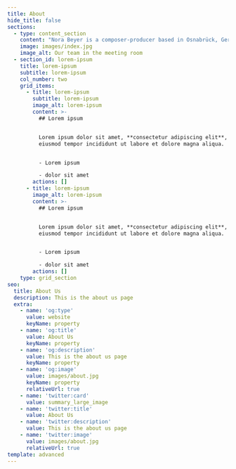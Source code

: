 ```yaml
---
title: About
hide_title: false
sections:
  - type: content_section
    content: "Nora Beyer is a composer-producer based in Osnabrück, Germany, who specializes in instrumental music and original film scores.\_\n\nAfter taking up the drums at age 11, Nora Beyer played percussive instruments from timpani to marimba in youth philharmonic orchestras. Influenced by classical orchestrations for film, such as those of Alexandre Desplat and Jóhann Jóhannsson, she set about producing instrumental scores in her adolescence but has since also drawn inspiration from synthesizer sounds and ambient soundscapes (Trent Reznor, Sufjan Stevens, Vangelis, Lorn, Mica Levi).\_\n\nIn 2021, Nora Beyer was invited for an artist residency in the Netherlands by Popfabryk and New Noardic Wave. Her latest works are set to be presented at Leeuwarden Urban Night Adventure 2022 and the European Media Art Festival 2022. Her understanding of movie production and emotional storytelling also led her to become a member of the jury for the International Film Festival Osnabrück in 2021.\_\n\nFor licensing & collaborations, reach out to <hello@nora-beyer.de>. Most collaborations concern original film scores, but other kinds of projects will also be considered.\n"
    image: images/index.jpg
    image_alt: Our team in the meeting room
  - section_id: lorem-ipsum
    title: lorem-ipsum
    subtitle: lorem-ipsum
    col_number: two
    grid_items:
      - title: lorem-ipsum
        subtitle: lorem-ipsum
        image_alt: lorem-ipsum
        content: >-
          ## Lorem ipsum


          Lorem ipsum dolor sit amet, **consectetur adipiscing elit**, sed do
          eiusmod tempor incididunt ut labore et dolore magna aliqua.


          - Lorem ipsum

          - dolor sit amet
        actions: []
      - title: lorem-ipsum
        image_alt: lorem-ipsum
        content: >-
          ## Lorem ipsum


          Lorem ipsum dolor sit amet, **consectetur adipiscing elit**, sed do
          eiusmod tempor incididunt ut labore et dolore magna aliqua.


          - Lorem ipsum

          - dolor sit amet
        actions: []
    type: grid_section
seo:
  title: About Us
  description: This is the about us page
  extra:
    - name: 'og:type'
      value: website
      keyName: property
    - name: 'og:title'
      value: About Us
      keyName: property
    - name: 'og:description'
      value: This is the about us page
      keyName: property
    - name: 'og:image'
      value: images/about.jpg
      keyName: property
      relativeUrl: true
    - name: 'twitter:card'
      value: summary_large_image
    - name: 'twitter:title'
      value: About Us
    - name: 'twitter:description'
      value: This is the about us page
    - name: 'twitter:image'
      value: images/about.jpg
      relativeUrl: true
template: advanced
---
```

